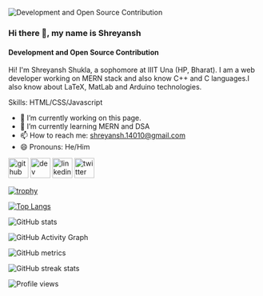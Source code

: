 ![Development and Open Source Contribution](https://pbs.twimg.com/profile_banners/1495246862034485249/1691513830/1080x360)

### Hi there 👋, my name is Shreyansh
#### Development and Open Source Contribution

Hi! I'm Shreyansh Shukla, a sophomore at IIIT Una (HP, Bharat). I am a web developer working on MERN stack and also know C++ and C languages.I also know about LaTeX, MatLab and Arduino technologies.

Skills: HTML/CSS/Javascript

- 🔭 I’m currently working on this page. 
- 🌱 I’m currently learning MERN and DSA 
- 📫 How to reach me: shreyansh.14010@gmail.com 
- 😄 Pronouns: He/Him 


[<img src='https://cdn.jsdelivr.net/npm/simple-icons@3.0.1/icons/github.svg' alt='github' height='40'>](https://github.com/shreyansh1410)  [<img src='https://cdn.jsdelivr.net/npm/simple-icons@3.0.1/icons/hashnode.svg' alt='dev' height='40'>](https://shreyansh1410.hashnode.dev/)  [<img src='https://cdn.jsdelivr.net/npm/simple-icons@3.0.1/icons/linkedin.svg' alt='linkedin' height='40'>](https://www.linkedin.com/in/shreyansh1410/)  [<img src='https://cdn.jsdelivr.net/npm/simple-icons@3.0.1/icons/twitter.svg' alt='twitter' height='40'>](https://twitter.com/shreyansh1410)  

[![trophy](https://github-profile-trophy.vercel.app/?username=shreyansh1410)](https://github.com/ryo-ma/github-profile-trophy)

[![Top Langs](https://github-readme-stats.vercel.app/api/top-langs/?username=shreyansh1410)](https://github.com/anuraghazra/github-readme-stats)

![GitHub stats](https://github-readme-stats.vercel.app/api?username=shreyansh1410&show_icons=true)  

![GitHub Activity Graph](https://activity-graph.herokuapp.com/graph?username=shreyansh1410)  

![GitHub metrics](https://metrics.lecoq.io/shreyansh1410)  

![GitHub streak stats](https://streak-stats.demolab.com/?user=shreyansh1410)  

![Profile views](https://gpvc.arturio.dev/shreyansh1410)  
